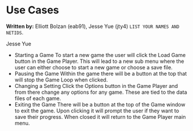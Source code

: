Use Cases
===========

**Written by:** Elliott Bolzan (eab91), Jesse Yue (jty4) `LIST YOUR NAMES AND NETIDS`.

Jesse Yue
* Starting a Game
To start a new game the user will click the Load Game button in the Game Player. This will lead to a new sub menu where the user can either choose to start a new game or choose a save file.
* Pausing the Game
Within the game there will be a button at the top that will stop the Game Loop when clicked.
* Changing a Setting
Click the Options button in the Game Player and from there change any options for any game. These are tied to the data files of each game.
* Exiting the Game
There will be a button at the top of the Game window to exit the game. Upon clicking it will prompt the user if they want to save their progress. When closed it will return to the Game Player main menu.

